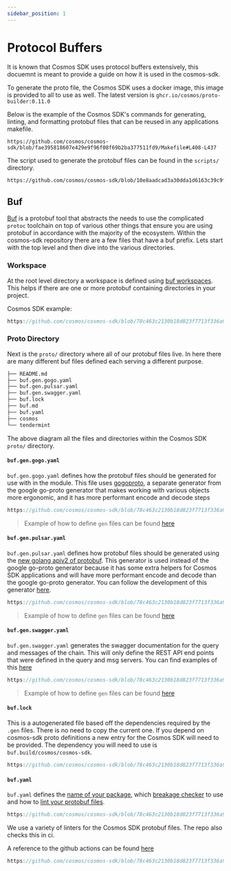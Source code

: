 ```yaml
---
sidebar_position: 1
---
```



# Protocol Buffers

It is known that Cosmos SDK uses protocol buffers extensively, this docuemnt is meant to provide a guide on how it is used in the cosmos-sdk. 

To generate the proto file, the Cosmos SDK uses a docker image, this image is provided to all to use as well. The latest version is `ghcr.io/cosmos/proto-builder:0.11.0`

Below is the example of the Cosmos SDK's commands for generating, linting, and formatting protobuf files that can be reused in any applications makefile. 
```
https://github.com/cosmos/cosmos-sdk/blob/fae395818607e429e9f96f08f69b2ba377511fd9/Makefile#L408-L437
```

The script used to generate the protobuf files can be found in the `scripts/` directory. 

```sh reference
https://github.com/cosmos/cosmos-sdk/blob/10e8aadcad3a30dda1d6163c39c9f86b4a877e54/scripts/protocgen.sh#L1-L37
```

## Buf

[Buf](https://buf.build) is a protobuf tool that abstracts the needs to use the complicated `protoc` toolchain on top of various other things that ensure you are using protobuf in accordance with the majority of the ecosystem. Within the cosmos-sdk repository there are a few files that have a buf prefix. Lets start with the top level and then dive into the various directories. 

### Workspace

At the root level directory a workspace is defined using [buf workspaces](https://docs.buf.build/configuration/v1/buf-work-yaml). This helps if there are one or more protobuf containing directories in your project. 

Cosmos SDK example: 
```go reference
https://github.com/cosmos/cosmos-sdk/blob/78c463c2130b18d823f7713f336a9b76e7b6d8b8/buf.work.yaml#L6-L9
```

### Proto Directory

Next is the `proto/` directory where all of our protobuf files live. In here there are many different buf files defined each serving a different purpose. 

```bash
├── README.md
├── buf.gen.gogo.yaml
├── buf.gen.pulsar.yaml
├── buf.gen.swagger.yaml
├── buf.lock
├── buf.md
├── buf.yaml
├── cosmos
└── tendermint
```

The above diagram all the files and directories within the Cosmos SDK `proto/` directory. 

#### `buf.gen.gogo.yaml`

`buf.gen.gogo.yaml` defines how the protobuf files should be generated for use with in the module. This file uses [gogoproto](https://github.com/gogo/protobuf), a separate generator from the google go-proto generator that makes working with various objects more ergonomic, and it has more performant encode and decode steps

```go reference
https://github.com/cosmos/cosmos-sdk/blob/78c463c2130b18d823f7713f336a9b76e7b6d8b8/proto/buf.gen.gogo.yaml#L1-l9
```

> Example of how to define `gen` files can be found [here](https://docs.buf.build/tour/generate-go-code)

#### `buf.gen.pulsar.yaml`

`buf.gen.pulsar.yaml` defines how protobuf files should be generated using the [new golang apiv2 of protobuf](https://go.dev/blog/protobuf-apiv2). This generator is used instead of the google go-proto generator because it has some extra helpers for Cosmos SDK applications and will have more performant encode and decode than the google go-proto generator. You can follow the development of this generator [here](https://github.com/cosmos/cosmos-proto). 

```go reference
https://github.com/cosmos/cosmos-sdk/blob/78c463c2130b18d823f7713f336a9b76e7b6d8b8/proto/buf.gen.pulsar.yaml#L1-L18
```

> Example of how to define `gen` files can be found [here](https://docs.buf.build/tour/generate-go-code)

#### `buf.gen.swagger.yaml`

`buf.gen.swagger.yaml` generates the swagger documentation for the query and messages of the chain. This will only define the REST API end points that were defined in the query and msg servers. You can find examples of this [here](https://github.com/cosmos/cosmos-sdk/blob/78c463c2130b18d823f7713f336a9b76e7b6d8b8/proto/cosmos/bank/v1beta1/query.proto#L19)

```go reference
https://github.com/cosmos/cosmos-sdk/blob/78c463c2130b18d823f7713f336a9b76e7b6d8b8/proto/buf.gen.swagger.yaml#L1-L6
```

> Example of how to define `gen` files can be found [here](https://docs.buf.build/tour/generate-go-code)

#### `buf.lock`

This is a autogenerated file based off the dependencies required by the `.gen` files. There is no need to copy the current one. If you depend on cosmos-sdk proto definitions a new entry for the Cosmos SDK will need to be provided. The dependency you will need to use is `buf.build/cosmos/cosmos-sdk`.

```go reference
https://github.com/cosmos/cosmos-sdk/blob/78c463c2130b18d823f7713f336a9b76e7b6d8b8/proto/buf.lock#L1-L16
```

#### `buf.yaml`

`buf.yaml` defines the [name of your package](https://github.com/cosmos/cosmos-sdk/blob/78c463c2130b18d823f7713f336a9b76e7b6d8b8/proto/buf.yaml#L3), which [breakage checker](https://docs.buf.build/tour/detect-breaking-changes) to use and how to [lint your protobuf files](https://docs.buf.build/tour/lint-your-api). 

```go reference
https://github.com/cosmos/cosmos-sdk/blob/78c463c2130b18d823f7713f336a9b76e7b6d8b8/proto/buf.yaml#L1-L24
```

We use a variety of linters for the Cosmos SDK protobuf files. The repo also checks this in ci. 

A reference to the github actions can be found [here](https://github.com/cosmos/cosmos-sdk/blob/78c463c2130b18d823f7713f336a9b76e7b6d8b8/.github/workflows/proto.yml#L1-L32)

```go reference
https://github.com/cosmos/cosmos-sdk/blob/78c463c2130b18d823f7713f336a9b76e7b6d8b8/.github/workflows/proto.yml#L1-L32
```
